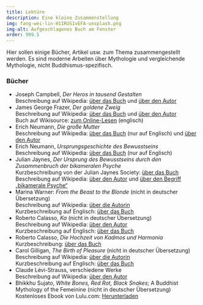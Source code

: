 ```yaml
---
title: Lektüre
description: Eine kleine Zusammenstellung
img: fang-wei-lin-H1IRUS1vEFA-unsplash.png
img-alt: Aufgeschlagenes Buch am Fenster
order: 999.5
---
```


Hier sollen einige Bücher, Artikel usw. zum Thema zusammengestellt werden. Es sind moderne Arbeiten über Mythologie und vergleichende Mythologie, nicht Buddhismus-spezifisch.

### Bücher

- Joseph Campbell, *Der Heros in tausend Gestalten*  
   Beschreibung auf Wikipedia: [über das Buch](https://de.wikipedia.org/wiki/Der_Heros_in_tausend_Gestalten) und [über den Autor](https://de.wikipedia.org/wiki/Joseph_Campbell)
- James George Frazer, *Der goldene Zweig*  
   Beschreibung auf Wikipedia: [über das Buch](https://de.wikipedia.org/wiki/Der_goldene_Zweig) und [über den Autor](https://de.wikipedia.org/wiki/James_George_Frazer)  
   Buch auf Wikisource: [zum Online-Lesen](https://en.wikisource.org/wiki/The_Golden_Bough) (englisch)
- Erich Neumann, *Die große Mutter*  
   Beschreibung auf Wikipedia: [über das Buch](https://en.wikipedia.org/wiki/The_Great_Mother) (nur auf Englisch) und [über den Autor](https://de.wikipedia.org/wiki/Erich_Neumann_(Mediziner))
- Erich Neumann, *Ursprungsgeschichte des Bewusstseins*  
   Beschreibung auf Wikipedia: [über das Buch](https://en.wikipedia.org/wiki/The_Origins_and_History_of_Consciousness) (nur auf Englisch)
- Julian Jaynes, *Der Ursprung des Bewusstseins durch den Zusammenbruch der bikameralen Psyche*  
   Kurzbeschreibung von der Julian Jaynes Society: [über das Buch](https://www.julianjaynes.org/resources/books/ooc/de/)  
   Beschreibung auf Wikipedia: [über den Autor](https://de.wikipedia.org/wiki/Julian_Jaynes) und [über den Begriff „bikamerale Psyche“](https://de.wikipedia.org/wiki/Bikamerale_Psyche)
- Marina Warner: *From the Beast to the Blonde* (nicht in deutscher Übersetzung)  
   Beschreibung auf Wikipedia: [über die Autorin](https://de.wikipedia.org/wiki/Marina_Warner)  
   Kurzbeschreibung auf Englisch: [über das Buch](https://www.marinawarner.com/book/from-the-beast-to-the-blonde-on-fairy-tales-and-their-tellers/)
- Roberto Calasso, *Ka* (nicht in deutscher Übersetzung)  
   Beschreibung auf Wikipedia: [über den Autor](https://de.wikipedia.org/wiki/Roberto_Calasso)  
   Kurzbeschreibung auf Englisch: [über das Buch](https://www.goodreads.com/book/show/163014.Ka)
- Roberto Calasso, *Die Hochzeit von Kadmos und Harmonia*  
   Kurzbeschreibung: [über das Buch](https://www.buch7.de/produkt/die-hochzeit-von-kadmos-und-harmonia-roberto-calasso/1026636428?ean=9783518467084)
- Carol Gilligan, *The Birth of Pleasure* (nicht in deutscher Übersetzung)  
   Beschreibung auf Wikipedia: [über die Autorin](https://de.wikipedia.org/wiki/Carol_Gilligan)  
   Kurzbeschreibung auf Englisch: [über das Buch](https://www.goodreads.com/book/show/827917.The_Birth_of_Pleasure)
- Claude Lévi-Strauss, verschiedene Werke  
   Beschreibung auf Wikipedia: [über den Autor](https://de.wikipedia.org/wiki/Claude_L%C3%A9vi-Strauss)
- Bhikkhu Sujato, *White Bones, Red Rot, Black Snakes*; A Buddhist Mythology of the Femeinine (nicht in deutscher Übersetzung)  
   Kostenloses Ebook von Lulu.com: [Herunterladen](https://www.lulu.com/shop/bhikkhu-sujato/white-bones-red-rot-black-snakes/ebook/product-20401388.html?q=sujato&page=1&pageSize=4)  

